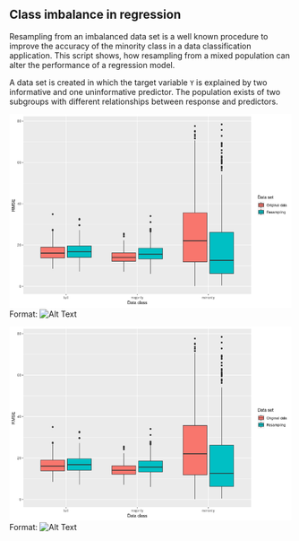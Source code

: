 ## Class imbalance in regression

Resampling from an imbalanced data set is a well known procedure to improve the accuracy of the minority class in a data classification application. This script shows, how resampling from a mixed population can alter the performance of a regression model.

A data set is created in which the target variable `Y` is explained by two informative and one uninformative predictor. The population exists of two subgroups with different relationships between response and predictors.

![data](boxplot.png)
Format: ![Alt Text](url)


![boxplot](boxplot.png)
Format: ![Alt Text](url)
